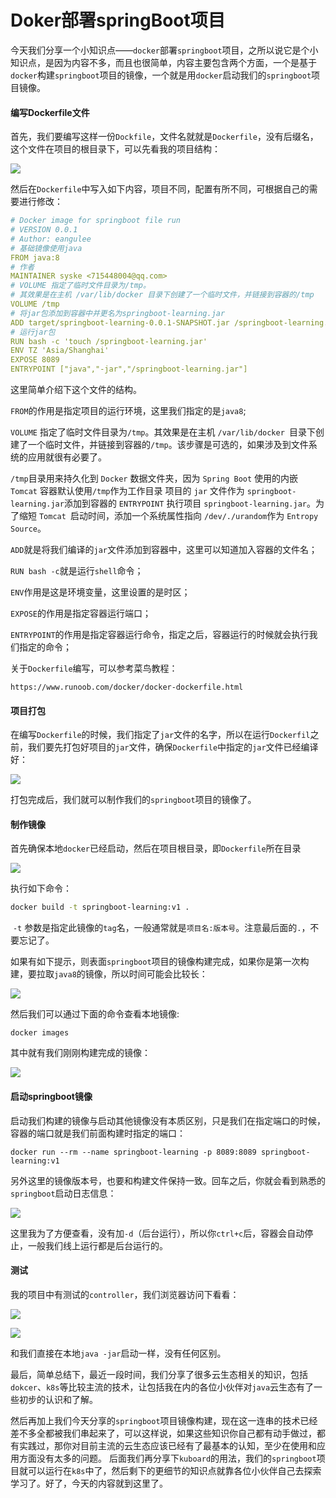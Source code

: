# Doker部署springBoot项目

今天我们分享一个小知识点——`docker`部署`springboot`项目，之所以说它是个小知识点，是因为内容不多，而且也很简单，内容主要包含两个方面，一个是基于`docker`构建`springboot`项目的镜像，一个就是用`docker`启动我们的`springboot`项目镜像。

#### 编写Dockerfile文件

首先，我们要编写这样一份`Dockfile`，文件名就就是`Dockerfile`，没有后缀名，这个文件在项目的根目录下，可以先看我的项目结构：

![](
https://syske-pic-bed.oss-cn-hangzhou.aliyuncs.com/imgs/images/20210629130049.png)

然后在`Dockerfile`中写入如下内容，项目不同，配置有所不同，可根据自己的需要进行修改：

```yml
# Docker image for springboot file run
# VERSION 0.0.1
# Author: eangulee
# 基础镜像使用java
FROM java:8
# 作者
MAINTAINER syske <715448004@qq.com>
# VOLUME 指定了临时文件目录为/tmp。
# 其效果是在主机 /var/lib/docker 目录下创建了一个临时文件，并链接到容器的/tmp
VOLUME /tmp 
# 将jar包添加到容器中并更名为springboot-learning.jar
ADD target/springboot-learning-0.0.1-SNAPSHOT.jar /springboot-learning.jar 
# 运行jar包
RUN bash -c 'touch /springboot-learning.jar'
ENV TZ 'Asia/Shanghai'
EXPOSE 8089
ENTRYPOINT ["java","-jar","/springboot-learning.jar"]
```

这里简单介绍下这个文件的结构。

`FROM`的作用是指定项目的运行环境，这里我们指定的是`java8`;

`VOLUME` 指定了临时文件目录为`/tmp`。其效果是在主机 `/var/lib/docker `目录下创建了一个临时文件，并链接到容器的`/tmp`。该步骤是可选的，如果涉及到文件系统的应用就很有必要了。

`/tmp`目录用来持久化到 `Docker` 数据文件夹，因为 `Spring Boot` 使用的内嵌 `Tomcat` 容器默认使用`/tmp`作为工作目录
 项目的 `jar` 文件作为 `springboot-learning.jar`添加到容器的
 `ENTRYPOINT` 执行项目 `springboot-learning.jar`。为了缩短 `Tomcat `启动时间，添加一个系统属性指向 `/dev/./urandom`作为 `Entropy Source`。

`ADD`就是将我们编译的`jar`文件添加到容器中，这里可以知道加入容器的文件名；

`RUN bash -c`就是运行`shell`命令；

`ENV`作用是这是环境变量，这里设置的是时区；

`EXPOSE`的作用是指定容器运行端口；

`ENTRYPOINT`的作用是指定容器运行命令，指定之后，容器运行的时候就会执行我们指定的命令；

关于`Dockerfile`编写，可以参考菜鸟教程：

```
https://www.runoob.com/docker/docker-dockerfile.html
```

#### 项目打包

在编写`Dockerfile`的时候，我们指定了`jar`文件的名字，所以在运行`Dockerfil`之前，我们要先打包好项目的`jar`文件，确保`Dockerfile`中指定的`jar`文件已经编译好：

![](
https://syske-pic-bed.oss-cn-hangzhou.aliyuncs.com/imgs/images/20210629130232.png)

打包完成后，我们就可以制作我们的`springboot`项目的镜像了。

#### 制作镜像

首先确保本地`docker`已经启动，然后在项目根目录，即`Dockerfile`所在目录

![](
https://syske-pic-bed.oss-cn-hangzhou.aliyuncs.com/imgs/images/20210629130912.png)

执行如下命令：

```sh
docker build -t springboot-learning:v1 .
```

​	`-t` 参数是指定此镜像的`tag`名，一般通常就是`项目名:版本号`。注意最后面的`.`，不要忘记了。

如果有如下提示，则表面`springboot`项目的镜像构建完成，如果你是第一次构建，要拉取`java8`的镜像，所以时间可能会比较长：

![](
https://syske-pic-bed.oss-cn-hangzhou.aliyuncs.com/imgs/images/20210629131144.png)

然后我们可以通过下面的命令查看本地镜像:

```
docker images
```

其中就有我们刚刚构建完成的镜像：

![](
https://syske-pic-bed.oss-cn-hangzhou.aliyuncs.com/imgs/images/20210629131510.png)

#### 启动springboot镜像

启动我们构建的镜像与启动其他镜像没有本质区别，只是我们在指定端口的时候，容器的端口就是我们前面构建时指定的端口：

```
docker run --rm --name springboot-learning -p 8089:8089 springboot-learning:v1
```

另外这里的镜像版本号，也要和构建文件保持一致。回车之后，你就会看到熟悉的`springboot`启动日志信息：

![](
https://syske-pic-bed.oss-cn-hangzhou.aliyuncs.com/imgs/images/20210629132036.png)

这里我为了方便查看，没有加`-d`（后台运行），所以你`ctrl+c`后，容器会自动停止，一般我们线上运行都是后台运行的。

#### 测试

我的项目中有测试的`controller`，我们浏览器访问下看看：

![](
https://syske-pic-bed.oss-cn-hangzhou.aliyuncs.com/imgs/images/20210629132317.png)

![](
https://syske-pic-bed.oss-cn-hangzhou.aliyuncs.com/imgs/images/20210629132430.png)

和我们直接在本地`java -jar`启动一样，没有任何区别。

最后，简单总结下，最近一段时间，我们分享了很多云生态相关的知识，包括`dokcer`、`k8s`等比较主流的技术，让包括我在内的各位小伙伴对`java`云生态有了一些初步的认识和了解。

然后再加上我们今天分享的`springboot`项目镜像构建，现在这一连串的技术已经差不多全都被我们串起来了，可以这样说，如果这些知识你自己都有动手做过，都有实践过，那你对目前主流的云生态应该已经有了最基本的认知，至少在使用和应用方面没有太多的问题。
后面我们再分享下`kuboard`的用法，我们的`springboot`项目就可以运行在`k8s`中了，然后剩下的更细节的知识点就靠各位小伙伴自己去探索学习了。好了，今天的内容就到这里了。

